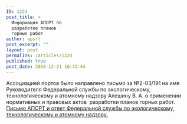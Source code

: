 ```yaml
---
ID: 1224
post_title: >
  Информация АПСРТ по
  разработке планов
  горных работ
author: apsrt
post_excerpt: ""
layout: post
permalink: /articles/1224
published: true
post_date: 2016-12-21 16:43:44
---
```

Ассоциацией портов было направлено письмо за №2-03/191 на имя Руководителя Федеральной службы по экологическому, технологическому и атомному надзору Алешину В. А. о применении нормативных и правовых актов  разработки планов горных работ. [Письмо АПСРТ и ответ Федеральной службы по экологическому, технологическому и атомному надзору.][1]

 [1]: http://www.apsrt.ru/wp-content/uploads/2016/12/Письмо-АПСРТ-и-ответ-Федеральной-службы-по-экологическому-технологическому-и-атомному-наджору..pdf